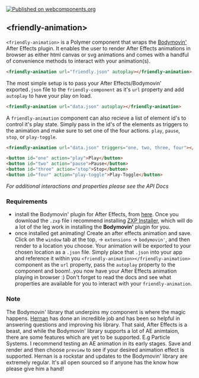 [![Published on webcomponents.org](https://img.shields.io/badge/webcomponents.org-published-blue.svg)](https://www.webcomponents.org/element/mentallyfriendly/friendly-animation)


## &lt;friendly-animation&gt;

`<friendly-animation>` is a Polymer component that wraps the [Bodymovin'](https://github.com/bodymovin/bodymovin) After Effects plugin. It enables the user to render After Effects animations in browser as either html canvas or svg animations and comes with a handful of convenience methods to interact with your animation(s).

<!---
```html
<custom-element-demo>
  <template>
    <script src="bower_components/webcomponentsjs/webcomponents-lite.js"></script>
    <link rel="import" href="friendly-animation.html">
    <style>
    </style>
  </template>
  <next-code-block></next-code-block>
</custom-element-demo>
```
-->
```html
<friendly-animation url="friendly.json" autoplay></friendly-animation>
```

The most simple setup is to pass your After Effects/Bodymovin' exported`.json` file to the `friendly-component` as it's `url` property and add `autoplay` to have your play on load.
```html
<friendly-animation url="data.json" autoplay></friendly-animation>
```

A `friendly-animation` component can also recieve a list of element id's to control it's play state. Simply pass in the id's of the elements as triggers to the animation and make sure to set one of the four actions. `play`, `pause`, `stop`, or `play-toggle`.
```html
<friendly-animation url="data.json" triggers="one, two, three, four"></friendly-animation>

<button id="one" action="play">Play</button>
<button id="two" action="pause">Pause</button>
<button id="three" action="stop">Stop</button>
<button id="four" action="play-toggle">Play-Toggle</button>
```

*For additional interactions and properties please see the API Docs*

### Requirements
 - install the Bodymovin' plugin for After Effects, from [here](http://aescripts.com/bodymovin/). Once you download the `.zxp` file i recommend installing [ZXP Installer](http://aescripts.com/learn/zxp-installer/), which will do a lot of the leg work in installing the **Bodymovin'** plugin for you.
 - once installed get animating! Create an after effects animation and save. Click on the `window` tab at the top, -> `extensions` -> `bodymovin'`, and then render to a location you choose. Your animation will be exported to your chosen location as a `.json` file. Simply place that `.json` into your app and reference it within you `<friendly-animation></friendly-animation>` component as the `url` property, pass the `autoplay` property to the component and boom!..you now have your After Effects animation playing in browser :) Don't forget to read the docs and see what properties are available for you to interact with your `friendly-animation`.

### Note
The Bodymovin' library that underpins my component is where the magic happens. [Hernan](https://github.com/bodymovin) has done an incredible job and has been so helpful in answering questions and improving his library. That said, After Effects is a beast, and while the Bodymovin' library supports a lot of AE animtaion, there are some features which are yet to be supported. E.g Particle Systems. I recommend testing an AE animation in its early stages. Save and render and then choose `preview` to see if your desired animation effect is supported. Hernan is a rockstar and updates to the Bodymovin' library are extremely regular. It's all open sourced so if anyone has the know how please give him a hand!
